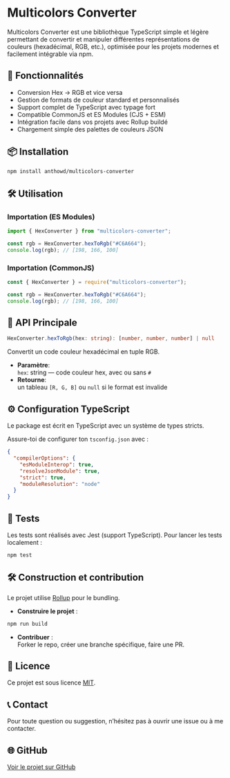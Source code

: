 # Multicolors Converter

Multicolors Converter est une bibliothèque TypeScript simple et légère permettant de convertir et manipuler différentes représentations de couleurs (hexadécimal, RGB, etc.), optimisée pour les projets modernes et facilement intégrable via npm.

## 🚀 Fonctionnalités

- Conversion Hex → RGB et vice versa
- Gestion de formats de couleur standard et personnalisés
- Support complet de TypeScript avec typage fort
- Compatible CommonJS et ES Modules (CJS + ESM)
- Intégration facile dans vos projets avec Rollup buildé
- Chargement simple des palettes de couleurs JSON

## 📦 Installation

```bash
npm install anthowd/multicolors-converter
```

## 🛠 Utilisation

### Importation (ES Modules)

```ts
import { HexConverter } from "multicolors-converter";

const rgb = HexConverter.hexToRgb("#C6A664");
console.log(rgb); // [198, 166, 100]
```

### Importation (CommonJS)

```js
const { HexConverter } = require("multicolors-converter");

const rgb = HexConverter.hexToRgb("#C6A664");
console.log(rgb); // [198, 166, 100]
```

## 🎨 API Principale

```ts
HexConverter.hexToRgb(hex: string): [number, number, number] | null
```

Convertit un code couleur hexadécimal en tuple RGB.

- **Paramètre**:  
  `hex`: string — code couleur hex, avec ou sans `#`
- **Retourne**:  
  un tableau `[R, G, B]` ou `null` si le format est invalide

## ⚙️ Configuration TypeScript

Le package est écrit en TypeScript avec un système de types stricts.

Assure-toi de configurer ton `tsconfig.json` avec :

```json
{
  "compilerOptions": {
    "esModuleInterop": true,
    "resolveJsonModule": true,
    "strict": true,
    "moduleResolution": "node"
  }
}
```

## 🧪 Tests

Les tests sont réalisés avec Jest (support TypeScript). Pour lancer les tests localement :

```bash
npm test
```

## 🛠 Construction et contribution

Le projet utilise [Rollup](https://rollupjs.org/) pour le bundling.

- **Construire le projet** :

```bash
npm run build
```

- **Contribuer** :  
  Forker le repo, créer une branche spécifique, faire une PR.

## 📜 Licence

Ce projet est sous licence [MIT](LICENSE).

## 📞 Contact

Pour toute question ou suggestion, n’hésitez pas à ouvrir une issue ou à me contacter.

## 🌐 GitHub

[Voir le projet sur GitHub](https://github.com/anthocodeur/multicolors-converter)

